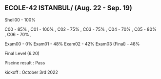 ECOLE-42 ISTANBUL/
(Aug. 22 - Sep. 19)
-----------------------
Shell00 - 100%

C00 - 85%  ,
C01 - 100% ,
C02 - 75%  ,
C03 - 75%  ,
C04 - 70%  ,
C05 - 80%  ,
C06 - 70%  ,

Exam00 - 0%
Exam01 - 48%
Exam02 - 42%
Exam03 (Final) - 48%

Final Level (6.20)

Piscine result : Pass 

kickoff : October 3rd 2022 
